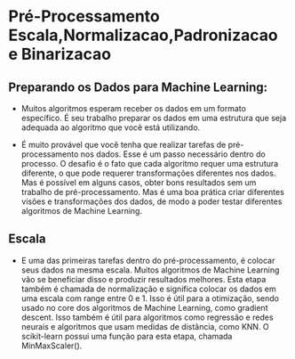 # Pré-Processamento Escala,Normalizacao,Padronizacao e Binarizacao

## Preparando os Dados para Machine Learning:

 - Muitos algoritmos esperam receber os dados em um formato específico. É seu trabalho preparar os dados em uma estrutura que seja adequada ao algoritmo que você está utilizando.

 - É muito provável que você tenha que realizar tarefas de pré-processamento nos dados. Esse é um passo necessário dentro do processo. O desafio é o fato que cada algoritmo requer uma estrutura diferente, o que pode requerer transformações diferentes nos dados. Mas é possível em alguns casos, obter bons resultados sem um trabalho de pré-processamento. Mas é uma boa prática criar diferentes visões e transformações dos dados, de modo a poder testar diferentes algoritmos de Machine Learning.

## Escala
 - E uma das primeiras tarefas dentro do pré-processamento, é colocar seus dados na mesma escala. Muitos algoritmos de Machine Learning vão se beneficiar disso e produzir resultados melhores. Esta etapa também é chamada de normalização e significa colocar os dados em uma escala com range entre 0 e 1. Isso é útil para a otimização, sendo usado no core dos algoritmos de Machine Learning, como gradient descent. Isso também é útil para algoritmos como regressão e redes neurais e algoritmos que usam medidas de distância, como KNN. O scikit-learn possui uma função para esta etapa, chamada MinMaxScaler().